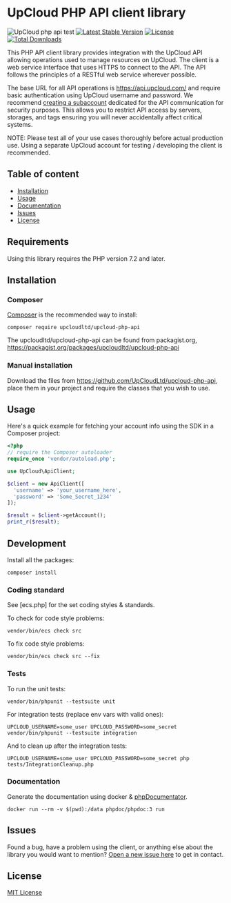 # UpCloud PHP API client library

![UpCloud php api test](https://github.com/UpCloudLtd/upcloud-php-api/workflows/UpCloud%20php%20api%20test/badge.svg)
[![Latest Stable Version](https://poser.pugx.org/upcloudltd/upcloud-php-api/v/stable)](https://packagist.org/packages/upcloudltd/upcloud-php-api)
[![License](https://poser.pugx.org/upcloudltd/upcloud-php-api/license)](https://packagist.org/packages/upcloudltd/upcloud-php-api)
[![Total Downloads](https://poser.pugx.org/upcloudltd/upcloud-php-api/downloads)](https://packagist.org/packages/upcloudltd/upcloud-php-api)

This PHP API client library provides integration with the UpCloud API allowing operations used to manage resources on UpCloud. The client is a web service interface that uses HTTPS to connect to the API. The API follows the principles of a RESTful web service wherever possible.

The base URL for all API operations is https://api.upcloud.com/ and require basic authentication using UpCloud username and password. We recommend [creating a subaccount](https://www.upcloud.com/support/server-tags-and-group-accounts/) dedicated for the API communication for security purposes. This allows you to restrict API access by servers, storages, and tags ensuring you will never accidentally affect critical systems.

NOTE: Please test all of your use cases thoroughly before actual production use. Using a separate UpCloud account for testing / developing the client is recommended.

## Table of content

- [Installation](#installation)
- [Usage](#usage)
- [Documentation](#documentation)
- [Issues](#issues)
- [License](#license)

## Requirements

Using this library requires the PHP version 7.2 and later.

## Installation

### Composer

[Composer](http://getcomposer.org/) is the recommended way to install:

```
composer require upcloudltd/upcloud-php-api
```

The upcloudltd/upcloud-php-api can be found from packagist.org, https://packagist.org/packages/upcloudltd/upcloud-php-api

### Manual installation

Download the files from https://github.com/UpCloudLtd/upcloud-php-api, place them in your project and require the classes that you wish to use.

## Usage

Here's a quick example for fetching your account info using the SDK in a Composer project:

```php
<?php
// require the Composer autoloader
require_once 'vendor/autoload.php';

use UpCloud\ApiClient;

$client = new ApiClient([
  'username' => 'your_username_here',
  'password' => 'Some_Secret_1234'
]);

$result = $client->getAccount();
print_r($result);
```

## Development

Install all the packages:

```
composer install
```

### Coding standard

See [ecs.php] for the set coding styles & standards.

To check for code style problems:

```
vendor/bin/ecs check src
```

To fix code style problems:

```
vendor/bin/ecs check src --fix
```

### Tests

To run the unit tests:

```
vendor/bin/phpunit --testsuite unit
```

For integration tests (replace env vars with valid ones):

```
UPCLOUD_USERNAME=some_user UPCLOUD_PASSWORD=some_secret vendor/bin/phpunit --testsuite integration
```

And to clean up after the integration tests:

```
UPCLOUD_USERNAME=some_user UPCLOUD_PASSWORD=some_secret php tests/IntegrationCleanup.php
```

### Documentation

Generate the documentation using docker & [phpDocumentator](https://docs.phpdoc.org/).

```
docker run --rm -v $(pwd):/data phpdoc/phpdoc:3 run
```

## Issues

Found a bug, have a problem using the client, or anything else about the library you would want to mention? [Open a new issue here](https://github.com/UpCloudLtd/upcloud-php-api/issues/new) to get in contact.

## License

[MIT License](LICENSE)
